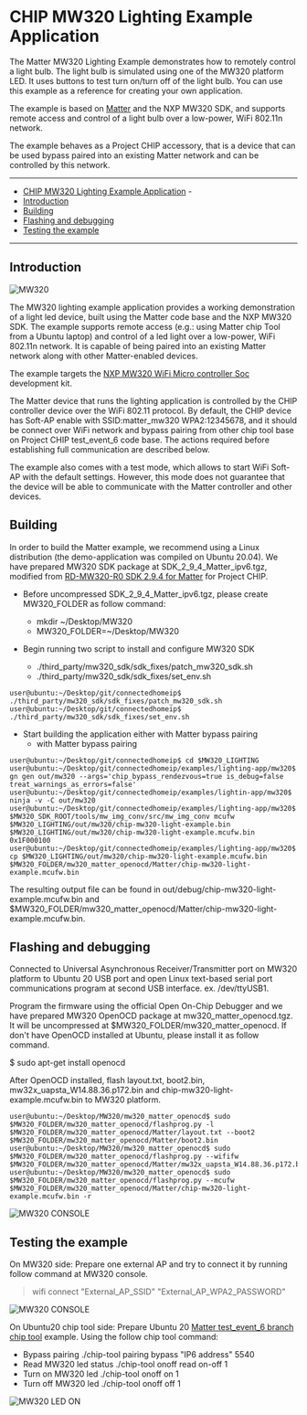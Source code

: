 # CHIP MW320 Lighting Example Application

The Matter MW320 Lighting Example demonstrates how to remotely control a light bulb. 
The light bulb is simulated using one of the MW320 platform LED. 
It uses buttons to test turn on/turn off of the light bulb. You can use
this example as a reference for creating your own application.

The example is based on
[Matter](https://github.com/project-chip/connectedhomeip) and the NXP MW320
SDK, and supports remote access and control of a light bulb over a low-power,
WiFi 802.11n network.

The example behaves as a Project CHIP accessory, that is a device that can be
used bypass paired into an existing Matter network and can be controlled by this
network.

<hr>

-   [CHIP MW320 Lighting Example Application](#chip-mw320-lighting-example-application) -
-   [Introduction](#introduction)
-   [Building](#building)
-   [Flashing and debugging](#flashdebug)
-   [Testing the example](#testing-the-example)

<hr>

<a name="intro"></a>

## Introduction

![MW320](../../platform/mw320/doc/images/mw320.jpg)

The MW320 lighting example application provides a working demonstration of a
light led device, built using the Matter code base and the NXP MW320
SDK. The example supports remote access (e.g.: using Matter chip Tool from a Ubuntu
laptop) and control of a led light over a low-power, WiFi 802.11n network. It
is capable of being paired into an existing Matter network along with
other Matter-enabled devices.

The example targets the
[NXP MW320 WiFi Micro controller Soc](https://www.nxp.com/products/wireless/wi-fi-plus-bluetooth/88mw32x-802-11n-wi-fi-microcontroller-soc:88MW32X)
development kit.

The Matter device that runs the lighting application is controlled by the CHIP
controller device over the WiFi 802.11 protocol. By default, the CHIP device has
Soft-AP enable with SSID:matter_mw320 WPA2:12345678, and it should be connect over WiFi
network and bypass pairing from other chip tool base on Project CHIP test_event_6 code base. 
The actions required before establishing full communication are described below.

The example also comes with a test mode, which allows to start WiFi Soft-AP with the
default settings. However, this mode does not guarantee
that the device will be able to communicate with the Matter controller and other
devices.

<a name="building"></a>

## Building

In order to build the Matter example, we recommend using a Linux
distribution (the demo-application was compiled on Ubuntu 20.04). 
We have prepared MW320 SDK package at SDK_2_9_4_Matter_ipv6.tgz, modified from [RD-MW320-R0 SDK 2.9.4 for Matter](https://mcuxpresso.nxp.com/) for Project CHIP. 

-   Before uncompressed SDK_2_9_4_Matter_ipv6.tgz, please create MW320_FOLDER as follow command:
    -   mkdir ~/Desktop/MW320
    -   MW320_FOLDER=~/Desktop/MW320

-   Begin running two script to install and configure MW320 SDK
    -   ./third_party/mw320_sdk/sdk_fixes/patch_mw320_sdk.sh
    -   ./third_party/mw320_sdk/sdk_fixes/set_env.sh

```
user@ubuntu:~/Desktop/git/connectedhomeip$ ./third_party/mw320_sdk/sdk_fixes/patch_mw320_sdk.sh
user@ubuntu:~/Desktop/git/connectedhomeip$ ./third_party/mw320_sdk/sdk_fixes/set_env.sh
```

-   Start building the application either with Matter bypass pairing
    -   with Matter bypass pairing

```
user@ubuntu:~/Desktop/git/connectedhomeip$ cd $MW320_LIGHTING
user@ubuntu:~/Desktop/git/connectedhomeip/examples/lighting-app/mw320$ gn gen out/mw320 --args='chip_bypass_rendezvous=true is_debug=false treat_warnings_as_errors=false'
user@ubuntu:~/Desktop/git/connectedhomeip/examples/lightin-app/mw320$ ninja -v -C out/mw320
user@ubuntu:~/Desktop/git/connectedhomeip/examples/lighting-app/mw320$ $MW320_SDK_ROOT/tools/mw_img_conv/src/mw_img_conv mcufw $MW320_LIGHTING/out/mw320/chip-mw320-light-example.bin $MW320_LIGHTING/out/mw320/chip-mw320-light-example.mcufw.bin 0x1F000100
user@ubuntu:~/Desktop/git/connectedhomeip/examples/lighting-app/mw320$ cp $MW320_LIGHTING/out/mw320/chip-mw320-light-example.mcufw.bin $MW320_FOLDER/mw320_matter_openocd/Matter/chip-mw320-light-example.mcufw.bin
```

The resulting output file can be found in out/debug/chip-mw320-light-example.mcufw.bin and $MW320_FOLDER/mw320_matter_openocd/Matter/chip-mw320-light-example.mcufw.bin.

<a name="flashdebug"></a>

## Flashing and debugging

Connected to Universal Asynchronous Receiver/Transmitter port on MW320 platform to Ubuntu 20 USB port and open Linux text-based serial port communications program at second USB interface. ex. /dev/ttyUSB1.

Program the firmware using the official Open On-Chip Debugger and we have prepared MW320 OpenOCD package at mw320_matter_openocd.tgz.
It will be uncompressed at $MW320_FOLDER/mw320_matter_openocd. If don't have OpenOCD installed at Ubuntu, please install it as follow command.

$ sudo apt-get install openocd

After OpenOCD installed, flash layout.txt, boot2.bin, mw32x_uapsta_W14.88.36.p172.bin and chip-mw320-light-example.mcufw.bin to MW320 platform.

```
user@ubuntu:~/Desktop/MW320/mw320_matter_openocd$ sudo $MW320_FOLDER/mw320_matter_openocd/flashprog.py -l $MW320_FOLDER/mw320_matter_openocd/Matter/layout.txt --boot2 $MW320_FOLDER/mw320_matter_openocd/Matter/boot2.bin
user@ubuntu:~/Desktop/MW320/mw320_matter_openocd$ sudo $MW320_FOLDER/mw320_matter_openocd/flashprog.py --wififw $MW320_FOLDER/mw320_matter_openocd/Matter/mw32x_uapsta_W14.88.36.p172.bin
user@ubuntu:~/Desktop/MW320/mw320_matter_openocd$ sudo $MW320_FOLDER/mw320_matter_openocd/flashprog.py --mcufw $MW320_FOLDER/mw320_matter_openocd/Matter/chip-mw320-light-example.mcufw.bin -r
```

![MW320 CONSOLE](../../platform/mw320/doc/images/mw320_console.jpg)

## Testing the example

On MW320 side:
Prepare one external AP and try to connect it by running follow command at MW320 console.
> wifi connect "External_AP_SSID" "External_AP_WPA2_PASSWORD"

![MW320 CONSOLE](../../platform/mw320/doc/images/mw320_console.jpg)

On Ubuntu20 chip tool side:
Prepare Ubuntu 20 [Matter test_event_6 branch chip tool](https://github.com/project-chip/connectedhomeip/tree/test_event_6/examples/chip-tool) example.
Using the follow chip tool command:
-   Bypass pairing
./chip-tool pairing bypass "IP6 address" 5540
-   Read MW320 led status
./chip-tool onoff read on-off 1
-   Turn on MW320 led
./chip-tool onoff on 1
-   Turn off MW320 led
./chip-tool onoff off 1

![MW320 LED ON](../../platform/mw320/doc/images/mw320_on.jpg)
